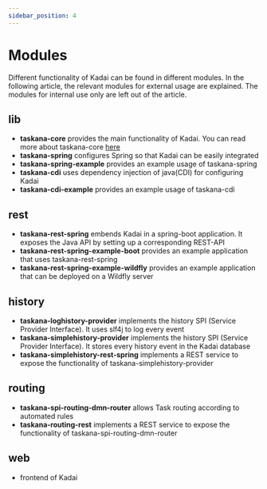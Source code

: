 ```yaml
---
sidebar_position: 4
---
```


# Modules

Different functionality of Kadai can be found in different modules. In the following article, the relevant modules for external usage are explained. The modules for internal use only are left out of the article. 

## lib

- **taskana-core** provides the main functionality of Kadai. You can read more about taskana-core [here](java-api-usage.md)
- **taskana-spring** configures Spring so that Kadai can be easily integrated
- **taskana-spring-example** provides an example usage of taskana-spring
- **taskana-cdi** uses dependency injection of java(CDI) for configuring Kadai
- **taskana-cdi-example** provides an example usage of taskana-cdi

## rest

- **taskana-rest-spring** embends Kadai in a spring-boot application. It exposes the Java API by setting up a corresponding REST-API
- **taskana-rest-spring-example-boot** provides an example application that uses taskana-rest-spring
- **taskana-rest-spring-example-wildfly** provides an example application that can be deployed on a Wildfly server

## history

- **taskana-loghistory-provider** implements the history SPI (Service Provider Interface). It uses slf4j to log every event
- **taskana-simplehistory-provider**  implements the history SPI (Service Provider Interface). It stores every history event in the Kadai database
- **taskana-simplehistory-rest-spring** implements a REST service to expose the functionality of taskana-simplehistory-provider 

## routing

- **taskana-spi-routing-dmn-router** allows Task routing according to automated rules
- **taskana-routing-rest** implements a REST service to expose the functionality of taskana-spi-routing-dmn-router

## web

- frontend of Kadai
